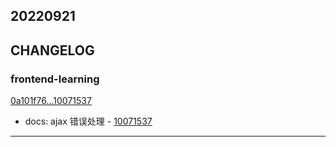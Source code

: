 ## 20220921

## CHANGELOG

### frontend-learning

[0a101f76...10071537](https://github.com/zhbhun/frontend-learning/compare/0a101f76...10071537)

* docs: ajax 错误处理 - [10071537](https://github.com/zhbhun/frontend-learning/commit/10071537695203e279150c7e98dcebb61953aff0)

---

